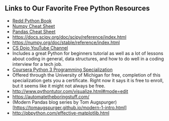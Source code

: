 ## Links to Our Favorite Free Python Resources
 - [Redd Python Book](https://flythereddflagg.github.io/python_book/site/)
 - [Numpy Cheat Sheet](https://python-bootcamp-ucd.github.io/bootcamp2020/Numpy_Python_Cheat_Sheet.pdf)
 - [Pandas Cheat Sheet](https://pandas.pydata.org/Pandas_Cheat_Sheet.pdf)
 - https://docs.scipy.org/doc/scipy/reference/index.html
 - https://numpy.org/doc/stable/reference/index.html
 - [CS Dojo YouTube Channel](https://www.youtube.com/channel/UCxX9wt5FWQUAAz4UrysqK9A)
  - Includes a great Python for beginners tutorial as well as a lot of lessons about coding in general, data structures, and how to do well in a coding interview for a tech job. 
 - [Coursera Python 3 Programming Specialization](https://www.coursera.org/specializations/python-3-programming)
  - Offered through the University of Michigan for free, completion of this specialization gets you a certificate. Right now it says it is free to enroll, but it seems like it might not always be free.
 - http://www.pythontutor.com/visualize.html#mode=edit
 - https://automatetheboringstuff.com/ 
 - (Modern Pandas blog series by Tom Augspurger)[https://tomaugspurger.github.io/modern-1-intro.html]
 - http://pbpython.com/effective-matplotlib.html
 
  
